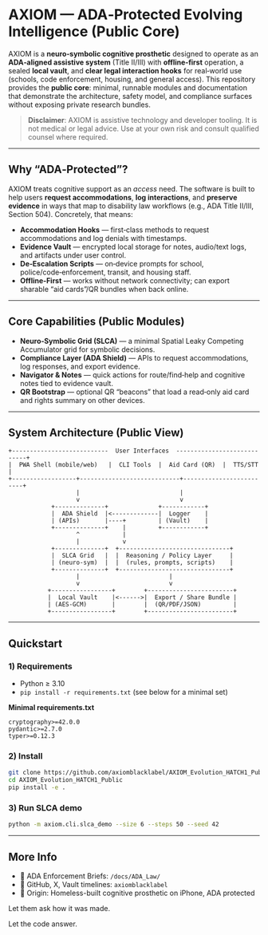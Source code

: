 # AXIOM — ADA‑Protected Evolving Intelligence (Public Core)

AXIOM is a **neuro‑symbolic cognitive prosthetic** designed to operate as an **ADA‑aligned assistive system** (Title II/III) with **offline‑first** operation, a sealed **local vault**, and **clear legal interaction hooks** for real‑world use (schools, code enforcement, housing, and general access). This repository provides the **public core**: minimal, runnable modules and documentation that demonstrate the architecture, safety model, and compliance surfaces without exposing private research bundles.

> **Disclaimer**: AXIOM is assistive technology and developer tooling. It is not medical or legal advice. Use at your own risk and consult qualified counsel where required.

---

## Why “ADA‑Protected”?

AXIOM treats cognitive support as an *access* need. The software is built to help users **request accommodations**, **log interactions**, and **preserve evidence** in ways that map to disability law workflows (e.g., ADA Title II/III, Section 504). Concretely, that means:

- **Accommodation Hooks** — first‑class methods to request accommodations and log denials with timestamps.
- **Evidence Vault** — encrypted local storage for notes, audio/text logs, and artifacts under user control.
- **De‑Escalation Scripts** — on‑device prompts for school, police/code‑enforcement, transit, and housing staff.
- **Offline‑First** — works without network connectivity; can export sharable “aid cards”/QR bundles when back online.

---

## Core Capabilities (Public Modules)

- **Neuro‑Symbolic Grid (SLCA)** — a minimal Spatial Leaky Competing Accumulator grid for symbolic decisions.
- **Compliance Layer (ADA Shield)** — APIs to request accommodations, log responses, and export evidence.
- **Navigator & Notes** — quick actions for route/find‑help and cognitive notes tied to evidence vault.
- **QR Bootstrap** — optional QR “beacons” that load a read‑only aid card and rights summary on other devices.

---

## System Architecture (Public View)

```
+---------------------------  User Interfaces  ----------------------------+
|  PWA Shell (mobile/web)   |  CLI Tools  |  Aid Card (QR)  |  TTS/STT    |
+------------------+----------------------------+-------------------------+
                   |                            |
                   v                            v
            +--------------+              +------------+
            |  ADA Shield  |<-------------|  Logger    |
            | (APIs)       |----+         | (Vault)    |
            +--------------+    |         +------------+
                   ^            |
                   |            v
            +--------------+  +-------------------------------+
            |  SLCA Grid   |  |  Reasoning / Policy Layer     |
            | (neuro-sym)  |  |  (rules, prompts, scripts)    |
            +--------------+  +-------------------------------+
                   |                         |
                   v                         v
           +-----------------+        +------------------------+
           |  Local Vault    |<------>|  Export / Share Bundle |
           | (AES-GCM)       |        |  (QR/PDF/JSON)         |
           +-----------------+        +------------------------+
```

---

## Quickstart

### 1) Requirements
- Python ≥ 3.10
- `pip install -r requirements.txt` (see below for a minimal set)

**Minimal requirements.txt**
```
cryptography>=42.0.0
pydantic>=2.7.0
typer>=0.12.3
```

### 2) Install
```bash
git clone https://github.com/axiomblacklabel/AXIOM_Evolution_HATCH1_Public.git
cd AXIOM_Evolution_HATCH1_Public
pip install -e .
```

### 3) Run SLCA demo
```bash
python -m axiom.cli.slca_demo --size 6 --steps 50 --seed 42
```

---

## More Info
- 🔗 ADA Enforcement Briefs: `/docs/ADA_Law/`
- 📎 GitHub, X, Vault timelines: `axiomblacklabel`
- 🧠 Origin: Homeless-built cognitive prosthetic on iPhone, ADA protected

Let them ask how it was made.

Let the code answer.
